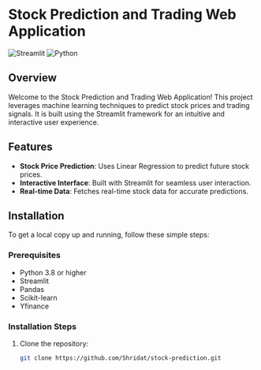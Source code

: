 # Stock Prediction and Trading Web Application

![Streamlit](https://img.shields.io/badge/Built%20with-Streamlit-brightgreen)
![Python](https://img.shields.io/badge/Python-3.8-blue)

## Overview

Welcome to the Stock Prediction and Trading Web Application! This project leverages machine learning techniques to predict stock prices and trading signals. It is built using the Streamlit framework for an intuitive and interactive user experience.

## Features

- **Stock Price Prediction**: Uses Linear Regression to predict future stock prices.
- **Interactive Interface**: Built with Streamlit for seamless user interaction.
- **Real-time Data**: Fetches real-time stock data for accurate predictions.

## Installation

To get a local copy up and running, follow these simple steps:

### Prerequisites

- Python 3.8 or higher
- Streamlit
- Pandas
- Scikit-learn
- Yfinance

### Installation Steps

1. Clone the repository:
   ```bash
   git clone https://github.com/Shridat/stock-prediction.git
